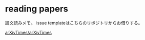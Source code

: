 # reading papers

論文読みメモ。
issue templateはこちらのリポジトリからお借りする。

[arXivTimes/arXivTimes](https://github.com/arXivTimes/arXivTimes)
